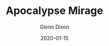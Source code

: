 ---
title: Apocalypse Mirage
author: Glenn Dixon
layout: layouts/post.njk
date: 2020-01-15
permalink: /apocalypse-mirage/
categories:
  - Uncategorized
tags:
  - posts
image: /img/
---
